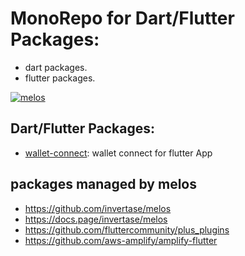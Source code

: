 # MonoRepo for Dart/Flutter Packages:

- dart packages.
- flutter packages.

[![melos](https://img.shields.io/badge/maintained%20with-melos-f700ff.svg?style=flat-square)](https://github.com/invertase/melos)



## Dart/Flutter Packages:

- [wallet-connect](./packages/wallet_connect): wallet connect for flutter App





## packages managed by melos

- https://github.com/invertase/melos
- https://docs.page/invertase/melos
- https://github.com/fluttercommunity/plus_plugins
- https://github.com/aws-amplify/amplify-flutter
